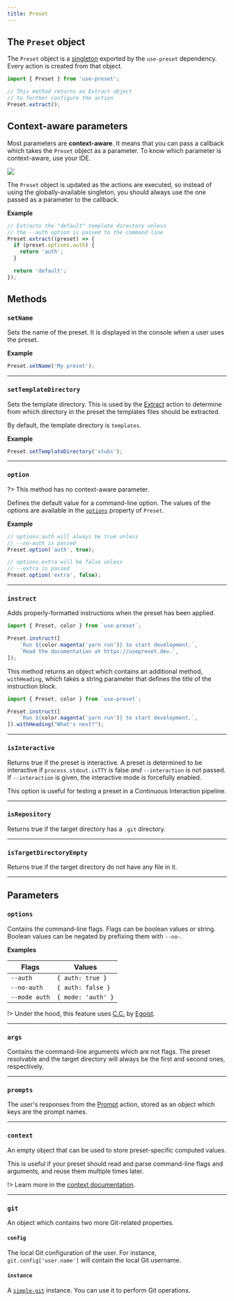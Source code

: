 ```yaml
---
title: Preset
---
```


## The `Preset` object

The `Preset` object is a [singleton](https://en.wikipedia.org/wiki/Singleton_pattern) exported by the `use-preset` dependency. Every action is created from that object.

```ts
import { Preset } from 'use-preset';

// This method returns an Extract object
// to further configure the action
Preset.extract();
```

## Context-aware parameters

Most parameters are **context-aware**. It means that you can pass a callback which takes the `Preset` object as a parameter. To know which parameter is context-aware, use your IDE.

![](/context-aware-autocompletion.png)

The `Preset` object is updated as the actions are executed, so instead of using the globally-available singleton, you should always use the one passed as a parameter to the callback.

**Example**

<!-- prettier-ignore -->
```ts
// Extracts the "default" template directory unless
// the --auth option is passed to the command line
Preset.extract((preset) => {
  if (preset.options.auth) {
    return 'auth';
  }

  return 'default';
});
```

## Methods

### `setName`

Sets the name of the preset. It is displayed in the console when a user uses the preset.

**Example**

```ts
Preset.setName('My preset');
```

---

### `setTemplateDirectory`

Sets the template directory. This is used by the [Extract](/docs/api/extract) action to determine from which directory in the preset the templates files should be extracted.

By default, the template directory is `templates`.

**Example**

```ts
Preset.setTemplateDirectory('stubs');
```

---

### `option`

?> This method has no context-aware parameter.

Defines the default value for a command-line option. The values of the options are available in the [`options`](#options) property of `Preset`.

**Example**

```ts
// options.auth will always be true unless
// --no-auth is passed
Preset.option('auth', true);

// options.extra will be false unless
// --extra is passed
Preset.option('extra', false);
```

---

### `instruct`

Adds properly-formatted instructions when the preset has been applied.

<!-- prettier-ignore -->
```ts
import { Preset, color } from `use-preset`;

Preset.instruct([
    `Run ${color.magenta('yarn run')} to start development.`,
    `Read the documentation at https://usepreset.dev.`,
]);
```

This method returns an object which contains an additional method, `withHeading`, which takes a string parameter that defines the title of the instruction block.

<!-- prettier-ignore -->
```ts
import { Preset, color } from `use-preset`;

Preset.instruct([
    `Run ${color.magenta('yarn run')} to start development.`,
]).withHeading("What's next?");
```

---

### `isInteractive`

Returns true if the preset is interactive. A preset is determined to be interactive if `process.stdout.isTTY` is false _and_ `--interaction` is not passed.
If `--interaction` is given, the interactive mode is forcefully enabled.

This option is useful for testing a preset in a Continuous Interaction pipeline.

---

### `isRepository`

Returns true if the target directory has a `.git` directory.

---

### `isTargetDirectoryEmpty`

Returns true if the target directory do not have any file in it.

---

## Parameters

### `options`

Contains the command-line flags. Flags can be boolean values or string. Boolean values can be negated by prefixing them with `--no-`.

**Examples**

| Flags         | Values             |
| ------------- | ------------------ |
| `--auth`      | `{ auth: true }`   |
| `--no-auth`   | `{ auth: false }`  |
| `--mode auth` | `{ mode: 'auth' }` |

!> Under the hood, this feature uses [C.C.](https://github.com/cacjs/cac) by [Egoist](https://twitter.com/_egoistlily).

---

### `args`

Contains the command-line arguments which are not flags. The preset resolvable and the target directory will always be the first and second ones, respectively.

---

### `prompts`

The user's responses from the [Prompt](/docs/actions/prompt) action, stored as an object which keys are the prompt names.

---

### `context`

An empty object that can be used to store preset-specific computed values.

This is useful if your preset should read and parse command-line flags and arguments, and reuse them multiple times later.

!> Learn more in the [context documentation](/docs/guides/using-context/).

---

### `git`

An object which contains two more Git-related properties.

#### `config`

The local Git configuration of the user. For instance, `git.config['user.name']` will contain the local Git username.

#### `instance`

A [`simple-git`](https://github.com/steveukx/git-js) instance. You can use it to perform Git operations.
